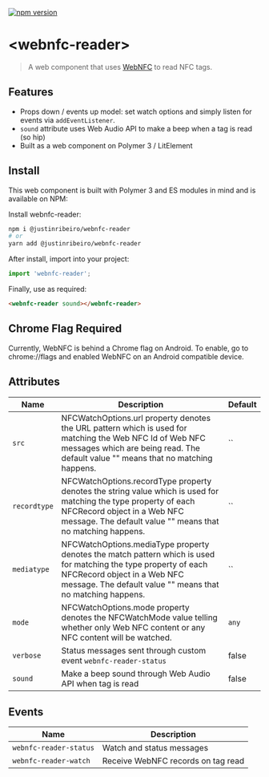 [![npm version](https://badge.fury.io/js/%40justinribeiro%2Fwebnfc-reader.svg)](https://badge.fury.io/js/%40justinribeiro%2Fwebnfc-reader)

# \<webnfc-reader\>

> A web component that uses [WebNFC](https://w3c.github.io/web-nfc/) to read NFC tags.

## Features

* Props down / events up model: set watch options and simply listen for events via `addEventListener`.
* `sound` attribute uses Web Audio API to make a beep when a tag is read (so hip)
* Built as a web component on Polymer 3 / LitElement

## Install

This web component is built with Polymer 3 and ES modules in mind and is
available on NPM:

Install webnfc-reader:

```sh
npm i @justinribeiro/webnfc-reader
# or
yarn add @justinribeiro/webnfc-reader
```

After install, import into your project:

```js
import 'webnfc-reader';
```

Finally, use as required:

```html
<webnfc-reader sound></webnfc-reader>
```

## Chrome Flag Required

Currently, WebNFC is behind a Chrome flag on Android. To enable, go to chrome://flags and enabled WebNFC on an Android compatible device.

## Attributes

 | Name | Description | Default |
 | --- | --- | --- |
 | `src` | NFCWatchOptions.url property denotes the URL pattern which is used for matching the Web NFC Id of Web NFC messages which are being read. The default value "" means that no matching happens. | `` |
 | `recordtype` | NFCWatchOptions.recordType property denotes the string value which is used for matching the type property of each NFCRecord object in a Web NFC message. The default value "" means that no matching happens. | `` |
 | `mediatype` | NFCWatchOptions.mediaType property denotes the match pattern which is used for matching the type property of each NFCRecord object in a Web NFC message. The default value "" means that no matching happens. | `` |
 | `mode` | NFCWatchOptions.mode property denotes the NFCWatchMode value telling whether only Web NFC content or any NFC content will be watched. | `any` |
 | `verbose` | Status messages sent through custom event `webnfc-reader-status` | false |
 | `sound` | Make a beep sound through Web Audio API when tag is read | false |

## Events

 | Name | Description
 | --- | --- |
 | `webnfc-reader-status` | Watch and status messages |
 | `webnfc-reader-watch` | Receive WebNFC records on tag read |